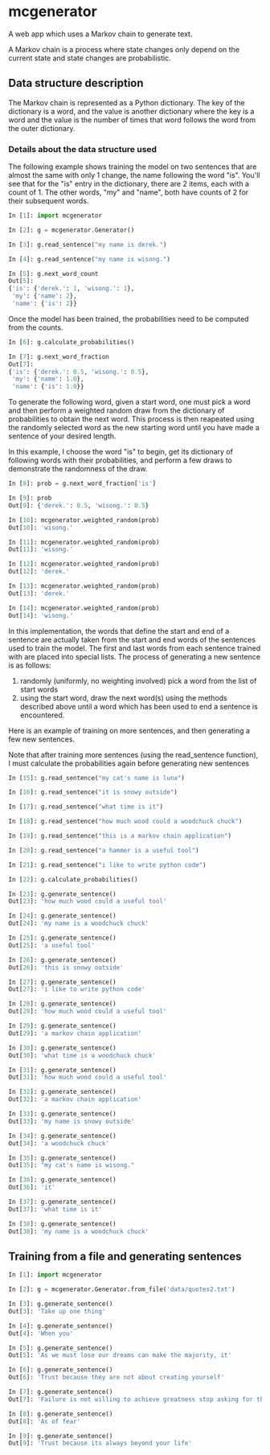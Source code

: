 # mcgenerator

A web app which uses a Markov chain to generate text.

A Markov chain is a process where state changes only depend on the current state
and state changes are probabilistic.

## Data structure description

The Markov chain is represented as a Python dictionary. The key of the dictionary
is a word, and the value is another dictionary where the key is a word and the value
is the number of times that word follows the word from the outer dictionary.

### Details about the data structure used

The following example shows training the model on two sentences that are almost the same 
with only 1 change, the name following the word "is".  You'll see that for the "is" entry 
in the dictionary, there are 2 items, each with a count of 1. The other words, "my" 
and "name", both have counts of 2 for their subsequent words.

```python
In [1]: import mcgenerator

In [2]: g = mcgenerator.Generator()

In [3]: g.read_sentence("my name is derek.")

In [4]: g.read_sentence("my name is wisong.")

In [5]: g.next_word_count
Out[5]: 
{'is': {'derek.': 1, 'wisong.': 1}, 
 'my': {'name': 2}, 
 'name': {'is': 2}}
```

Once the model has been trained, the probabilities need to be computed from the counts.

```python
In [6]: g.calculate_probabilities()

In [7]: g.next_word_fraction
Out[7]:
{'is': {'derek.': 0.5, 'wisong.': 0.5},
 'my': {'name': 1.0},
 'name': {'is': 1.0}}
```

To generate the following word, given a start word, one must pick a  word and then
perform a weighted random draw from the dictionary of probabilities to obtain the
next word. This process is then reapeated using the randomly selected word as the
new starting word until you have made a sentence of your desired length.

In this example, I choose the word "is" to begin, get its dictionary of following
words with their probabilities, and perform a few draws to demonstrate the randomness
of the draw.

```python
In [8]: prob = g.next_word_fraction['is']

In [9]: prob
Out[9]: {'derek.': 0.5, 'wisong.': 0.5}

In [10]: mcgenerator.weighted_random(prob)
Out[10]: 'wisong.'

In [11]: mcgenerator.weighted_random(prob)
Out[11]: 'wisong.'

In [12]: mcgenerator.weighted_random(prob)
Out[12]: 'derek.'

In [13]: mcgenerator.weighted_random(prob)
Out[13]: 'derek.'

In [14]: mcgenerator.weighted_random(prob)
Out[14]: 'wisong.'
```

In this implementation, the words that define the start and end of a sentence are actually
taken from the start and end words of the sentences used to train the model. The first and
last words from each sentence trained with are placed into special lists. The process of
generating a new sentence is as follows:

1. randomly (uniformly, no weighting involved) pick a word from the list of start words
2. using the start word, draw the next word(s) using the methods described above until a
   word which has been used to end a sentence is encountered.

Here is an example of training on more sentences, and then generating a few new sentences.

Note that after training more sentences (using the read_sentence function), I must calculate 
the probabilities again before generating new sentences

```python
In [15]: g.read_sentence("my cat's name is luna")

In [16]: g.read_sentence("it is snowy outside")

In [17]: g.read_sentence("what time is it")

In [18]: g.read_sentence("how much wood could a woodchuck chuck")

In [19]: g.read_sentence("this is a markov chain application")

In [20]: g.read_sentence("a hammer is a useful tool")

In [21]: g.read_sentence("i like to write python code")

In [22]: g.calculate_probabilities()

In [23]: g.generate_sentence()
Out[23]: 'how much wood could a useful tool'

In [24]: g.generate_sentence()
Out[24]: 'my name is a woodchuck chuck'

In [25]: g.generate_sentence()
Out[25]: 'a useful tool'

In [26]: g.generate_sentence()
Out[26]: 'this is snowy outside'

In [27]: g.generate_sentence()
Out[27]: 'i like to write python code'

In [28]: g.generate_sentence()
Out[28]: 'how much wood could a useful tool'

In [29]: g.generate_sentence()
Out[29]: 'a markov chain application'

In [30]: g.generate_sentence()
Out[30]: 'what time is a woodchuck chuck'

In [31]: g.generate_sentence()
Out[31]: 'how much wood could a useful tool'

In [32]: g.generate_sentence()
Out[32]: 'a markov chain application'

In [33]: g.generate_sentence()
Out[33]: 'my name is snowy outside'

In [34]: g.generate_sentence()
Out[34]: 'a woodchuck chuck'

In [35]: g.generate_sentence()
Out[35]: "my cat's name is wisong."

In [36]: g.generate_sentence()
Out[36]: 'it'

In [37]: g.generate_sentence()
Out[37]: 'what time is it'

In [38]: g.generate_sentence()
Out[38]: 'my name is a woodchuck chuck'
```

## Training from a file and generating sentences

```python
In [1]: import mcgenerator

In [2]: g = mcgenerator.Generator.from_file('data/quotes2.txt')

In [3]: g.generate_sentence()
Out[3]: 'Take up one thing'

In [4]: g.generate_sentence()
Out[4]: 'When you'

In [5]: g.generate_sentence()
Out[5]: 'As we must lose our dreams can make the majority, it'

In [6]: g.generate_sentence()
Out[6]: 'Trust because they are not about creating yourself'

In [7]: g.generate_sentence()
Out[7]: 'Failure is not willing to achieve greatness stop asking for the caterpillar thought the good to accept the firm resolve of value'

In [8]: g.generate_sentence()
Out[8]: 'As of fear'

In [9]: g.generate_sentence()
Out[9]: 'Trust because its always beyond your life'
```
